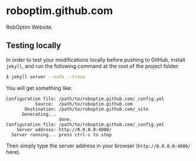 roboptim.github.com
===================

RobOptim Website.

## Testing locally

In order to test your modifications locally before pushing to GitHub, install `jekyll`, and run the following command at the root of the project folder:

```sh
$ jekyll server --safe --trace
```

You will get something like:

```
Configuration file: /path/to/roboptim.github.com/_config.yml
           Source:  /path/to/roboptim.github.com
       Destination: /path/to/roboptim.github.com/_site
      Generating... 
                    done.
Configuration file: /path/to/roboptim.github.com/_config.yml
    Server address: http://0.0.0.0:4000/
  Server running... press ctrl-c to stop
```

Then simply type the server address in your browser (`http://0.0.0.0:4000/` here).
